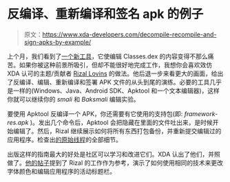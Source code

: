 # 反编译、重新编译和签名 apk 的例子

> 原文：<https://www.xda-developers.com/decompile-recompile-and-sign-apks-by-example/>

上个月，我们看到了[一个新工具](http://www.xda-developers.com/android/decompile-and-recompile-classes-dex-with-ease/)，它使编辑 Classes.dex 的内容变得不那么痛苦。如果你被这种前景所吸引，但却不能很好地完成工作，我想你会喜欢效仿 XDA 认可的主题/贡献者 [Rizal Lovins](http://forum.xda-developers.com/member.php?u=4666531) 的做法。他后退一步来看更大的画面，给出了反编译、编辑、重新编译和签署 APK 文件的从头到尾的演练。必要的工具几乎是一样的(Windows、Java、Android SDK、Apktool 和一个文本编辑器)，这样你就可以继续你的 *smali* 和 *Baksmali* 编辑实验。

要使用 Apktool 反编译一个 APK，你还需要有它使用的支持包(即: *framework-res.apk* )。发出几个命令后，Apktool 会把隐藏在里面的文件吐出来，是时候开始编辑了。然后，Rizal 继续展示如何将所有东西打包备份，并重新提交编辑过的应用程序。检查出[的原始线程](http://forum.xda-developers.com/showthread.php?t=2195680)的全部细节。

出版这样的指南最大的好处是社区可以学习和改进它们。XDA 认出了他们，并照做了。[他的帖子](http://forum.xda-developers.com/showthread.php?t=2251719)提到了 Rizal 的工作作为参考，演示了如何使用相同的技术来更改字体颜色和编辑应用程序的活动标题栏。